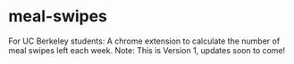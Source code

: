 # meal-swipes
For UC Berkeley students: A chrome extension to calculate the number of meal swipes left each week.
Note: This is Version 1, updates soon to come!
